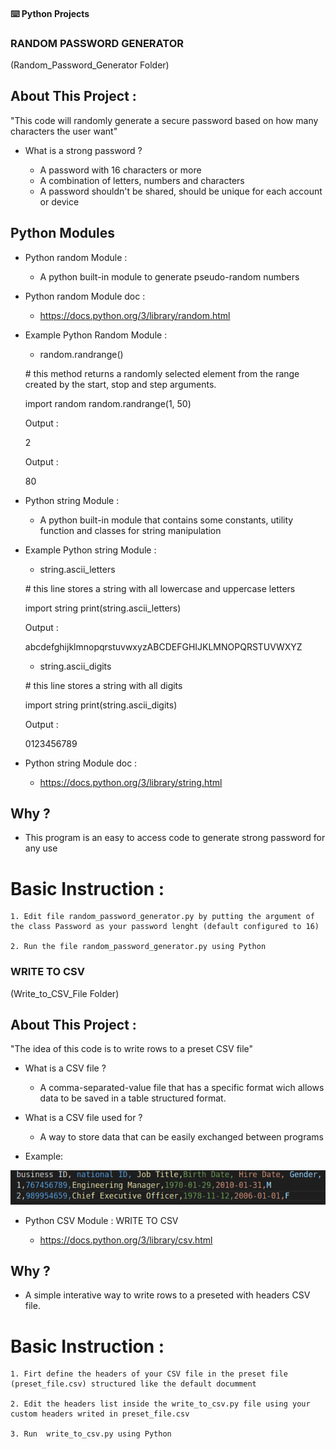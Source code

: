 #### :keyboard: Python Projects


### RANDOM PASSWORD GENERATOR 

(Random_Password_Generator Folder)



## About This Project :

"This code will randomly generate a secure password based on how many characters the user want"

- What is a strong password ?

    * A password with 16 characters or more
    * A combination of letters, numbers and characters
    * A password shouldn't be shared, should be unique for each account or device


## Python Modules

- Python random Module :

    * A python built-in module to generate pseudo-random numbers

- Python random Module doc :

    * https://docs.python.org/3/library/random.html

- Example Python Random Module :

    * random.randrange()

    \# this method returns a randomly selected element from the range  created by the start, stop and step arguments.

    import random
    random.randrange(1, 50)

    Output :

    2

    Output :

    80


- Python string Module :

    * A python built-in module that contains some constants, utility function and classes for string manipulation

- Example Python string Module :

    * string.ascii_letters 

    \# this line stores a string with all lowercase and uppercase letters

    import string
    print(string.ascii_letters)


    Output :

    abcdefghijklmnopqrstuvwxyzABCDEFGHIJKLMNOPQRSTUVWXYZ
    

    * string.ascii_digits

    \# this line stores a string with all digits
    
    import string
    print(string.ascii_digits)

    Output :

    0123456789


- Python string Module doc :

    * https://docs.python.org/3/library/string.html
    

## Why ?

- This program is an easy to access code to generate strong password for any use



# Basic Instruction : 

    1. Edit file random_password_generator.py by putting the argument of the class Password as your password lenght (default configured to 16)

    2. Run the file random_password_generator.py using Python






### WRITE TO CSV 

(Write_to_CSV_File Folder)


## About This Project :

"The idea of this code is to write rows to a preset CSV file"

- What is a CSV file ?

    * A comma-separated-value file that has a specific format wich allows data to be saved in a table structured format.

- What is a CSV file used for ?

    * A way to store data that can be easily exchanged between programs


-  Example:

![CSV example](Write_to_CSV_File/csv_example.png)

- Python CSV Module :
WRITE TO CSV 

    * https://docs.python.org/3/library/csv.html

    

## Why ?

- A simple interative way to write rows to a preseted with headers CSV file.



# Basic Instruction : 

    1. Firt define the headers of your CSV file in the preset file (preset_file.csv) structured like the default documment 

    2. Edit the headers list inside the write_to_csv.py file using your custom headers writed in preset_file.csv

    3. Run  write_to_csv.py using Python

